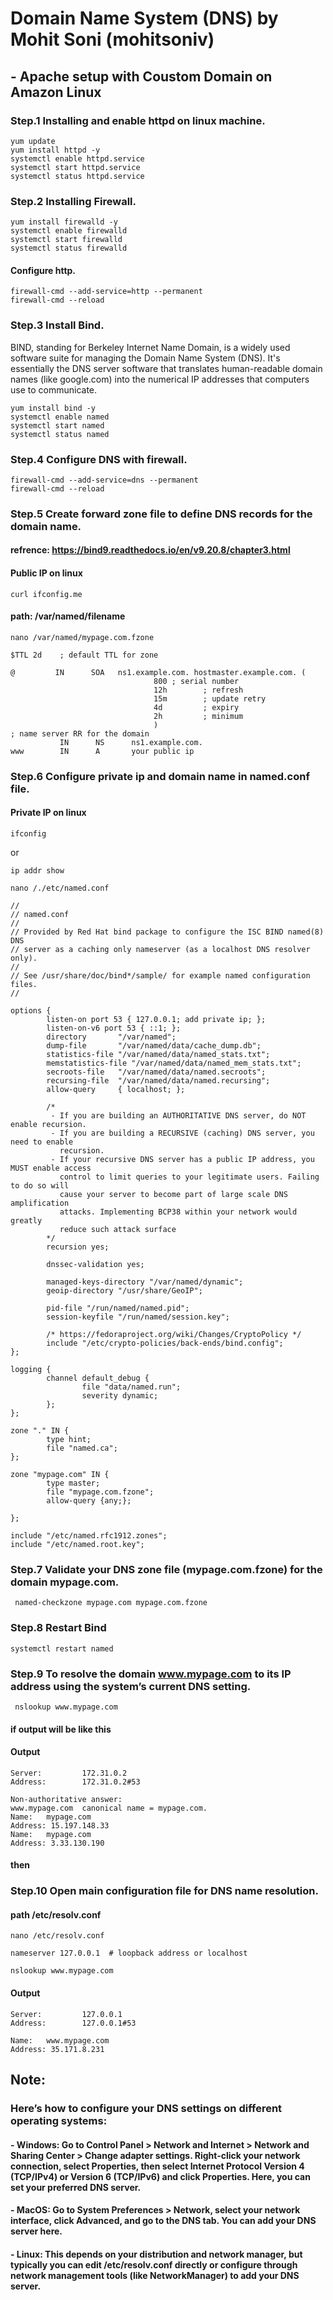 # Domain Name System (DNS) by Mohit Soni (mohitsoniv)
## - Apache setup with Coustom Domain on Amazon Linux
### Step.1 Installing and enable httpd on linux machine.
```
yum update
yum install httpd -y
systemctl enable httpd.service
systemctl start httpd.service
systemctl status httpd.service
```
### Step.2 Installing Firewall.
```
yum install firewalld -y
systemctl enable firewalld
systemctl start firewalld
systemctl status firewalld
```
#### Configure http.
```
firewall-cmd --add-service=http --permanent
firewall-cmd --reload
```
### Step.3 Install Bind.
BIND, standing for Berkeley Internet Name Domain, is a widely used software suite for managing the Domain Name System (DNS). It's essentially the DNS server software that translates human-readable domain names (like google.com) into the numerical IP addresses that computers use to communicate.
```
yum install bind -y
systemctl enable named
systemctl start named
systemctl status named
```
### Step.4 Configure DNS with firewall.
```
firewall-cmd --add-service=dns --permanent
firewall-cmd --reload
```
### Step.5 Create forward zone file to define DNS records for the domain name.
#### refrence:  https://bind9.readthedocs.io/en/v9.20.8/chapter3.html
#### Public IP on linux
```
curl ifconfig.me 
```
#### path: /var/named/filename
```
nano /var/named/mypage.com.fzone
```
```
$TTL 2d    ; default TTL for zone

@         IN      SOA   ns1.example.com. hostmaster.example.com. (
                                800 ; serial number
                                12h        ; refresh
                                15m        ; update retry
                                4d         ; expiry
                                2h         ; minimum
                                )
; name server RR for the domain
           IN      NS      ns1.example.com.
www        IN      A       your public ip
```
### Step.6  Configure private ip and domain name in named.conf file.
#### Private IP on linux
```
ifconfig
```
or
```
ip addr show
```
```
nano /./etc/named.conf
```
```
//
// named.conf
//
// Provided by Red Hat bind package to configure the ISC BIND named(8) DNS
// server as a caching only nameserver (as a localhost DNS resolver only).
//
// See /usr/share/doc/bind*/sample/ for example named configuration files.
//

options {
        listen-on port 53 { 127.0.0.1; add private ip; };
        listen-on-v6 port 53 { ::1; };
        directory       "/var/named";
        dump-file       "/var/named/data/cache_dump.db";
        statistics-file "/var/named/data/named_stats.txt";
        memstatistics-file "/var/named/data/named_mem_stats.txt";
        secroots-file   "/var/named/data/named.secroots";
        recursing-file  "/var/named/data/named.recursing";
        allow-query     { localhost; };

        /* 
         - If you are building an AUTHORITATIVE DNS server, do NOT enable recursion.
         - If you are building a RECURSIVE (caching) DNS server, you need to enable 
           recursion. 
         - If your recursive DNS server has a public IP address, you MUST enable access 
           control to limit queries to your legitimate users. Failing to do so will
           cause your server to become part of large scale DNS amplification 
           attacks. Implementing BCP38 within your network would greatly
           reduce such attack surface 
        */
        recursion yes;

        dnssec-validation yes;

        managed-keys-directory "/var/named/dynamic";
        geoip-directory "/usr/share/GeoIP";

        pid-file "/run/named/named.pid";
        session-keyfile "/run/named/session.key";

        /* https://fedoraproject.org/wiki/Changes/CryptoPolicy */
        include "/etc/crypto-policies/back-ends/bind.config";
};

logging {
        channel default_debug {
                file "data/named.run";
                severity dynamic;
        };
};

zone "." IN {
        type hint;
        file "named.ca";
};

zone "mypage.com" IN {
        type master;
        file "mypage.com.fzone";
        allow-query {any;};

};

include "/etc/named.rfc1912.zones";
include "/etc/named.root.key";
```
### Step.7 Validate your DNS zone file (mypage.com.fzone) for the domain mypage.com.
```
 named-checkzone mypage.com mypage.com.fzone
```
### Step.8 Restart Bind 
```
systemctl restart named
```
### Step.9 To resolve the domain www.mypage.com to its IP address using the system’s current DNS setting.
```
 nslookup www.mypage.com
```
#### if output will be like this 
#### Output
```
Server:         172.31.0.2
Address:        172.31.0.2#53

Non-authoritative answer:
www.mypage.com  canonical name = mypage.com.
Name:   mypage.com
Address: 15.197.148.33
Name:   mypage.com
Address: 3.33.130.190
```
#### then
### Step.10 Open main configuration file for DNS name resolution.
#### path /etc/resolv.conf
```
nano /etc/resolv.conf
```
```
nameserver 127.0.0.1  # loopback address or localhost
```
```
nslookup www.mypage.com
```
#### Output
```
Server:         127.0.0.1
Address:        127.0.0.1#53

Name:   www.mypage.com
Address: 35.171.8.231
```
## Note:
### Here’s how to configure your DNS settings on different operating systems:


#### - Windows: Go to Control Panel > Network and Internet > Network and Sharing Center > Change adapter settings. Right-click your network connection, select Properties, then select Internet Protocol Version 4 (TCP/IPv4) or Version 6 (TCP/IPv6) and click Properties. Here, you can set your preferred DNS server.


#### - MacOS: Go to System Preferences > Network, select your network interface, click Advanced, and go to the DNS tab. You can add your DNS server here.


#### - Linux: This depends on your distribution and network manager, but typically you can edit /etc/resolv.conf directly or configure through network management tools (like NetworkManager) to add your DNS server.

